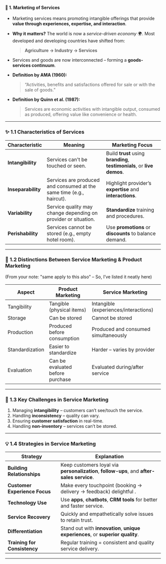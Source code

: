 #### 💼 **1. Marketing of Services**

* Marketing services means promoting intangible offerings that provide **value through experiences, expertise, and interaction**.
* **Why it matters?** The world is now a *service-driven economy* 🌍. Most developed and developing countries have shifted from:

  > **Agriculture → Industry → Services**
* Services and goods are now interconnected – forming a **goods-services continuum**.
* **Definition by AMA (1960):**

  > “Activities, benefits and satisfactions offered for sale or with the sale of goods.”
* **Definition by Quinn et al. (1987):**

  > Services are economic activities with intangible output, consumed as produced, offering value like convenience or health.

---

### ✨ **1.1 Characteristics of Services**

| Characteristic     | Meaning                                                              | Marketing Focus                                                          |
| ------------------ | -------------------------------------------------------------------- | ------------------------------------------------------------------------ |
| **Intangibility**  | Services can't be touched or seen.                                   | Build **trust** using **branding**, **testimonials**, or **live demos**. |
| **Inseparability** | Services are produced and consumed at the same time (e.g., haircut). | Highlight provider’s **expertise** and **interactions**.                 |
| **Variability**    | Service quality may change depending on provider or situation.       | **Standardize** training and procedures.                                 |
| **Perishability**  | Services cannot be stored (e.g., empty hotel room).                  | Use **promotions** or **discounts** to balance demand.                   |

---

### 🔄 **1.2 Distinctions Between Service Marketing & Product Marketing**

(From your note: "same apply to this also" – So, I’ve listed it neatly here)

| Aspect          | Product Marketing                | Service Marketing                     |
| --------------- | -------------------------------- | ------------------------------------- |
| Tangibility     | Tangible (physical items)        | Intangible (experiences/interactions) |
| Storage         | Can be stored                    | Cannot be stored                      |
| Production      | Produced before consumption      | Produced and consumed simultaneously  |
| Standardization | Easier to standardize            | Harder – varies by provider           |
| Evaluation      | Can be evaluated before purchase | Evaluated during/after service        |

---

### 🚧 **1.3 Key Challenges in Service Marketing**

1. Managing **intangibility** – customers can’t see/touch the service.
2. Handling **inconsistency** – quality can vary.
3. Ensuring **customer satisfaction** in real-time.
4. Handling **non-inventory** – services can’t be stored.

---

### 💡 **1.4 Strategies in Service Marketing**

| Strategy                      | Explanation                                                                                |
| ----------------------------- | ------------------------------------------------------------------------------------------ |
| **Building Relationships**    | Keep customers loyal via **personalization**, **follow-ups**, and **after-sales service**. |
| **Customer Experience Focus** | Make every touchpoint (booking → delivery → feedback) delightful .                    |
| **Technology Use**            | Use **apps**, **chatbots**, **CRM tools** for better and faster service.                   |
| **Service Recovery**          | Quickly and empathetically solve issues to retain trust.                                   |
| **Differentiation**           | Stand out with **innovation**, **unique experiences**, or **superior quality**.            |
| **Training for Consistency**  | Regular training = consistent and quality service delivery.                                |

---
